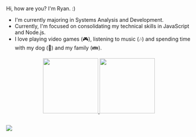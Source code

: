 Hi, how are you? I'm Ryan. :)
- I'm currently majoring in Systems Analysis and Development.
- Currently, I'm focused on consolidating my technical skills in JavaScript and Node.js.
- I love playing video games (🎮), listening to music (🎶) and spending time with my dog (🐶) and my family (👪).

<div align="center">
  <a href="https://github.com/RyanV-Souza">
  <img height="150em" src="https://github-readme-stats.vercel.app/api?username=RyanV-Souza&show_icons=true&theme=darcula&include_all_commits=true&count_private=true"/>
  <img height="150em" src="https://github-readme-stats.vercel.app/api/top-langs/?username=RyanV-Souza&layout=compact&langs_count=7&theme=darcula"/>
</div>

##

<a href="https://www.linkedin.com/in/ryanvsouza/" target="_blank"><img src="https://img.shields.io/badge/-LinkedIn-%230077B5?style=for-the-badge&logo=linkedin&logoColor=white" target="_blank"></a> 
